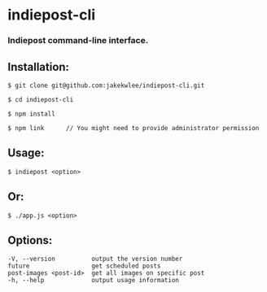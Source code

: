 # indiepost-cli
### Indiepost command-line interface.

## Installation:

    $ git clone git@github.com:jakekwlee/indiepost-cli.git
    
    $ cd indiepost-cli
    
    $ npm install
    
    $ npm link      // You might need to provide administrator permission

## Usage: 
    
    $ indiepost <option>
## Or:

    $ ./app.js <option> 

## Options:

    -V, --version          output the version number
    future                 get scheduled posts
    post-images <post-id>  get all images on specific post
    -h, --help             output usage information
